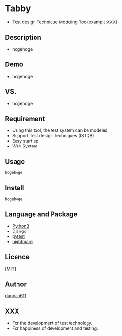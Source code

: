 # Tabby
* Test design Technique Modeling Tool(example:XXX)

## Description
* hogehoge

## Demo
* hogehoge

## VS. 
* hogehoge

## Requirement
* Using this tool, the test system can be modeled
* Support Test design Techniques (ISTQB)
* Easy start up
* Web System

## Usage
```bash
hogehoge
```

## Install
```bash
hogehoge
```

## Language and Package
* [Python3](https://www.python.org/downloads/)
* [Django](https://www.djangoproject.com/)
* [pytest](https://docs.pytest.org/en/latest/)
* [nightmare](http://www.nightmarejs.org/)  

## Licence
[MIT]

## Author

[dandan611](https://twitter.com/dandan_611)

## XXX
* For the development of test technology.
* For happiness of development and testing.
